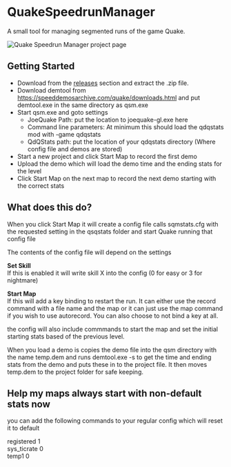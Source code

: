 # QuakeSpeedrunManager
A small tool for managing segmented runs of the game Quake.

![Quake Speedrun Manager project page](example/qsm.png)

## Getting Started
- Download from the [releases](https://github.com/esmjntr/QuakeSpeedrunManager/releases) section and extract the .zip file.
- Download demtool from https://speeddemosarchive.com/quake/downloads.html and put demtool.exe in the same directory as qsm.exe
- Start qsm.exe and goto settings
  - JoeQuake Path: put the location to joequake-gl.exe here
  - Command line parameters: At minimum this should load the qdqstats mod with -game qdqstats
  - QdQStats path: put the location of your qdqstats directory (Where config file and demos are stored)
 - Start a new project and click Start Map to record the first demo
 - Upload the demo which will load the demo time and the ending stats for the level
 - Click Start Map on the next map to record the next demo starting with the correct stats
  
## What does this do?
When you click Start Map it will create a config file calls sqmstats.cfg with the requested setting in the qsqstats folder and start Quake running that config file
 
The contents of the config file will depend on the settings

**Set Skill**\
If this is enabled it will write skill X into the config (0 for easy or 3 for nightmare)

**Start Map**\
If this will add a key binding to restart the run. It can either use the record command with a file name and the map or it can just use the map command if you wish to use autorecord. You can also choose to not bind a key at all.

the config will also include commmands to start the map and set the initial starting stats based of the previous level. 

When you load a demo is copies the demo file into the qsm directory with the name temp.dem and runs demtool.exe -s to get the time and ending stats from the demo and puts these in to the project file. It then moves temp.dem to the project folder for safe keeping.

## Help my maps always start with non-default stats now
you can add the following commands to your regular config which will reset it to default

registered 1\
sys_ticrate 0\
temp1 0

